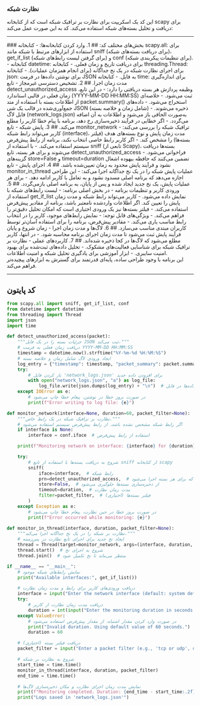 ### نظارت شبکه
این کد یک اسکریپت برای نظارت بر ترافیک شبکه است که از کتابخانه scapy برای دریافت و تحلیل بسته‌های شبکه استفاده می‌کند. کد به این صورت عمل می‌کند:
<hr>
### بخش‌های مختلف کد:
## 1. وارد کردن کتابخانه‌ها:
- کتابخانه scapy.all: برای استفاده از ابزارهای مرتبط با شبکه مانند sniff (برای دریافت بسته‌های شبکه)، get_if_list (برای گرفتن لیست رابط‌های شبکه) و conf (برای تنظیمات پیکربندی شبکه).
- کتابخانه datetime: برای دریافت تاریخ و زمان فعلی.
- کتابخانه threading.Thread: برای اجرای نظارت شبکه در یک نخ جداگانه (برای انجام همزمان عملیات).
- کتابخانه json: برای نوشتن داده‌ها در فرمت JSON به فایل.
- کتابخانه time: برای اندازه‌گیری مدت زمان اجرا.
## 2. تشخیص دسترسی غیرمجاز
- تابع detect_unauthorized_access وظیفه پردازش هر بسته دریافتی را دارد:
    - در این تابع، زمان فعلی در قالبی استاندارد (YYYY-MM-DD HH:MM:SS) ثبت می‌شود.
    - خلاصه‌ای از اطلاعات بسته با استفاده از متد packet.summary() استخراج می‌شود.
    - داده‌های جمع‌آوری‌شده در قالب یک شی JSON (شامل زمان و خلاصه بسته) ذخیره می‌شوند.
    - فایل لاگ (network_logs.json) به‌صورت الحاقی باز می‌شود و اطلاعات به آن اضافه می‌گردد.
    - اگر خطایی در فرآیند ذخیره‌سازی رخ دهد، برنامه با پیام خطا کاربر را مطلع می‌کند.
## 3. پایش شبکه
- تابع monitor_network ترافیک شبکه را بررسی می‌کند:
   - کاربر می‌تواند رابط شبکه (interface)، مدت زمان پایش و نوع بسته‌های هدف (فیلتر بسته‌ها) را مشخص کند.
   - اگر کاربر رابط خاصی انتخاب نکند، برنامه از رابط پیش‌فرض سیستم استفاده می‌کند.
   - با استفاده از sniff (تابعی از Scapy)، بسته‌ها دریافت می‌شوند و برای هر بسته، تابع detect_unauthorized_access فراخوانی می‌شود.
   - گزینه‌های store=False و timeout=duration تضمین می‌کنند که حافظه بیهوده اشغال نشود و فرآیند پایش محدود به زمان تعیین‌شده باشد.
## 4. اجرای پایش
- تابع monitor_in_thread عملیات پایش شبکه را در یک نخ جداگانه اجرا می‌کند:
  - این طراحی اجازه می‌دهد که برنامه اصلی مسدود نشود و به تعامل با کاربر ادامه دهد.
  - برای هر عملیات پایش، یک نخ جدید ایجاد شده و پس از پایان، به برنامه اصلی بازمی‌گردد.
 ## 5. ورودی کاربر و تنظیمات برنامه
- در بخش اصلی برنامه:
  - لیست رابط‌های شبکه با استفاده از get_if_list نمایش داده می‌شود.
  - کاربر می‌تواند رابط شبکه و مدت زمان پایش را تعیین کند. اگر اطلاعات واردشده نامعتبر باشد، برنامه از مقادیر پیش‌فرض استفاده می‌کند.
  - فیلتر بسته‌ها نیز یک ورودی اختیاری است که امکان تحلیل دقیق‌تر را فراهم می‌کند.
- ویژگی‌های قابل توجه:
  - نمایش رابط‌های موجود، کاربر را در انتخاب رابط مناسب یاری می‌کند.
  - مقادیر پیش‌فرض، برنامه را برای استفاده آسان‌تر توسط کاربران مبتدی مناسب می‌سازد.
## 6. لاگ‌ها و مدت زمان اجرا
- زمان شروع و پایان فرآیند پایش ثبت می‌شود تا مدت زمان اجرای برنامه محاسبه شود.
- در انتها، کاربر مطلع می‌شود که لاگ‌ها در کجا ذخیره شده‌اند.
## 7. کاربردهای عملی
- نظارت بر ترافیک شبکه برای شناسایی فعالیت‌های مشکوک.
- تحلیل داده‌های ثبت‌شده برای بهبود امنیت سایبری.
- ابزار آموزشی برای یادگیری تحلیل شبکه و امنیت اطلاعات.<br>
این برنامه با وجود طراحی ساده، پایه‌ای قدرتمند برای گسترش به ابزارهای پیچیده‌تر فراهم می‌کند.
<hr>

## کد پایتون
```python
from scapy.all import sniff, get_if_list, conf
from datetime import datetime
from threading import Thread
import json
import time

def detect_unauthorized_access(packet):
    """جزئیات بسته را در یک فایل JSON ثبت می‌کند."""
    # دریافت زمان فعلی به فرمت YYYY-MM-DD HH:MM:SS
    timestamp = datetime.now().strftime("%Y-%m-%d %H:%M:%S")
    # ایجاد ورودی لاگ شامل زمان و خلاصه بسته
    log_entry = {"timestamp": timestamp, "packet_summary": packet.summary()}
    try:
        # باز کردن فایل 'network_logs.json' برای افزودن داده جدید
        with open("network_logs.json", "a") as log_file:
            log_file.write(json.dumps(log_entry) + "\n")  # نوشتن داده‌ها در فایل JSON
    except IOError as e:
        # در صورت بروز خطا در نوشتن، پیغام خطا چاپ می‌شود
        print(f"Error writing to log file: {e}")

def monitor_network(interface=None, duration=60, packet_filter=None):
    """نظارت بر ترافیک شبکه در یک رابط خاص."""
    # اگر رابط شبکه مشخص نشده باشد، از رابط پیش‌فرض سیستم استفاده می‌شود
    if interface is None:
        interface = conf.iface  # استفاده از رابط پیش‌فرض

    print(f"Monitoring network on interface: {interface} for {duration} seconds")

    try:
        # شروع به دریافت بسته‌ها با استفاده از تابع sniff از کتابخانه scapy
        sniff(
            iface=interface,  # رابط شبکه
            prn=detect_unauthorized_access,  # تابعی که برای هر بسته اجرا می‌شود
            store=False,  # از ذخیره‌سازی بسته‌ها جلوگیری می‌شود
            timeout=duration,  # مدت زمان نظارت
            filter=packet_filter,  # فیلتر بسته‌ها (اختیاری)
        )
    except Exception as e:
        # در صورت بروز خطا در حین نظارت، پیغام خطا چاپ می‌شود
        print(f"Error occurred while monitoring: {e}")

def monitor_in_thread(interface, duration, packet_filter=None):
    """نظارت بر شبکه را در یک نخ جداگانه اجرا می‌کند."""
    # ایجاد نخ جدید برای اجرای تابع نظارت در پس‌زمینه
    thread = Thread(target=monitor_network, args=(interface, duration, packet_filter))
    thread.start()  # شروع به اجرای نخ
    thread.join()  # منتظر می‌ماند تا نخ تکمیل شود

if __name__ == "__main__":
    # نمایش رابط‌های شبکه موجود
    print("Available interfaces:", get_if_list())

    # دریافت ورودی‌های کاربر برای رابط و مدت زمان نظارت
    interface = input("Enter the network interface (default: system default): ") or conf.iface
    try:
        # دریافت مدت زمان نظارت از کاربر
        duration = int(input("Enter the monitoring duration in seconds (default: 60): ") or 60)
    except ValueError:
        # در صورت وارد کردن مقدار اشتباه، از مقدار پیش‌فرض استفاده می‌شود
        print("Invalid duration. Using default value of 60 seconds.")
        duration = 60

    # دریافت فیلتر بسته (اختیاری)
    packet_filter = input("Enter a packet filter (e.g., 'tcp or udp', default: None): ") or None

    # شروع به نظارت بر شبکه
    start_time = time.time()
    monitor_in_thread(interface, duration, packet_filter)
    end_time = time.time()

    # نمایش مدت زمان اجرای نظارت و مکان ذخیره‌سازی لاگ‌ها
    print(f"Monitoring completed. Duration: {end_time - start_time:.2f} seconds")
    print("Logs saved in 'network_logs.json'")

```
